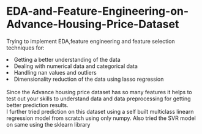 # EDA-and-Feature-Engineering-on-Advance-Housing-Price-Dataset

Trying to implement EDA,feature engineering and feature selection techniques for:
<br>
<li>Getting a better understanding of the data</li>
<li>Dealing with numerical data and categorical data</li>
<li>Handling nan values and outliers</li>
<li>Dimensionality reduction of the data using lasso regression</li>
<br>
Since the Advance housing price dataset has so many features it helps to test out your skills to understand data and data preprocessing for getting better prediction results.
<br>
I further tried prediction on this dataset using a self built multiclass linearn regression model from scratch using only numpy.
Also tried the SVR model on same using the sklearn library
